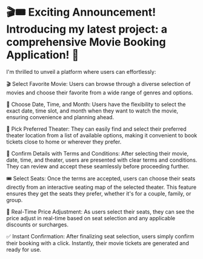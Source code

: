 # 🎬🎟️ Exciting Announcement! Introducing my latest project: a comprehensive Movie Booking Application! 🌟

I'm thrilled to unveil a platform where users can effortlessly:

🎬 Select Favorite Movie: Users can browse through a diverse selection of movies and choose their favorite from a wide range of genres and options.

📅 Choose Date, Time, and Month: Users have the flexibility to select the exact date, time slot, and month when they want to watch the movie, ensuring convenience and planning ahead.

🏢 Pick Preferred Theater: They can easily find and select their preferred theater location from a list of available options, making it convenient to book tickets close to home or wherever they prefer.

📝 Confirm Details with Terms and Conditions: After selecting their movie, date, time, and theater, users are presented with clear terms and conditions. They can review and accept these seamlessly before proceeding further.

🎟️ Select Seats: Once the terms are accepted, users can choose their seats directly from an interactive seating map of the selected theater. This feature ensures they get the seats they prefer, whether it's for a couple, family, or group.

💸 Real-Time Price Adjustment: As users select their seats, they can see the price adjust in real-time based on seat selection and any applicable discounts or surcharges.

✅ Instant Confirmation: After finalizing seat selection, users simply confirm their booking with a click. Instantly, their movie tickets are generated and ready for use.
